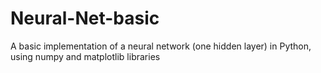 # Neural-Net-basic
A basic implementation of a neural network (one hidden layer) in Python, using numpy and matplotlib libraries
